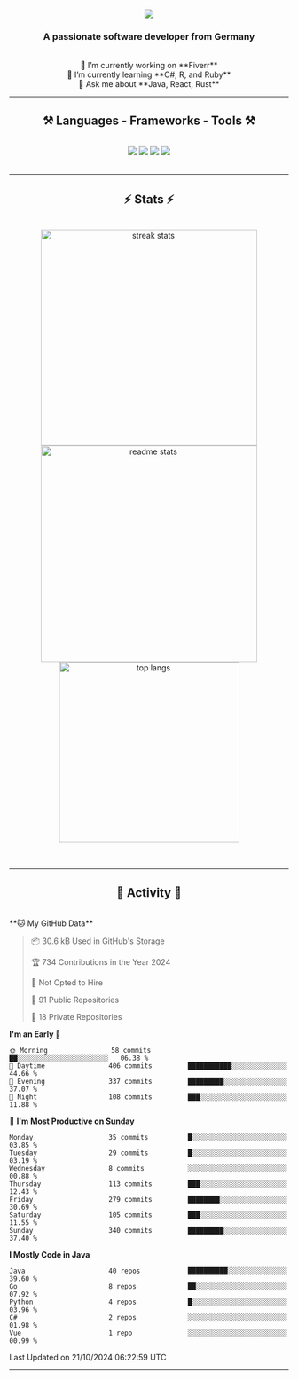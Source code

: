 <h1 align="center">
    <img src="https://readme-typing-svg.herokuapp.com/?font=Righteous&size=35&center=true&vCenter=true&width=500&height=70&duration=4000&lines=Hi+There!+👋;+I'm+Luan+S.!;" />
</h1>

<h3 align="center">A passionate software developer from Germany</h3>

<br/>

<div align="center">
    🔭 I’m currently working on **Fiverr**<br/>
    🌱 I’m currently learning **C#, R, and Ruby**<br/>
    💬 Ask me about **Java, React, Rust**<br/>
</div>

<hr/>

<h2 align="center">⚒️ Languages - Frameworks - Tools ⚒️</h2>
<br/>
<div align="center">
    <img src="https://skillicons.dev/icons?i=react,bootstrap,rust,html,css,github,figma,tailwind,git,r,php,postman" />
    <img src="https://skillicons.dev/icons?i=gradle,ruby,scala,go,postgres,redis,rabbitmq,gradle,java,nextjs,mysql,flask" />
    <img src="https://skillicons.dev/icons?i=angular,vite,vim,bun,c,discordjs,docker,flutter,sqlite,maven,nginx,npm" />
    <img src="https://skillicons.dev/icons?i=nodejs,python,javascript,typescript,kubernetes,firebase,mongodb,c" />
</div>
<br/>
<hr/>

<h2 align="center">⚡ Stats ⚡</h2>
<br/>
<div align="center">
  <img width="390" src="https://github-readme-streak-stats-salesp07.vercel.app/?user=luannndev&count_private=true&theme=react&border_radius=10" alt="streak stats"/>
  <img width="390" src="https://github-readme-stats-salesp07.vercel.app/api?username=luannndev&count_private=true&show_icons=true&theme=react&rank_icon=github&border_radius=10" alt="readme stats" />
  <br/>
  <img width="325" align="center" src="https://github-readme-stats-salesp07.vercel.app/api/top-langs/?username=luannndev&hide=HTML&langs_count=8&layout=compact&theme=react&border_radius=10&size_weight=0.5&count_weight=0.5&exclude_repo=github-readme-stats" alt="top langs" />
</div>
<br/><br/>

<hr/>

<h2 align="center">🐍 Activity 🐍</h2>
<br/>
<!--START_SECTION:waka-->
**🐱 My GitHub Data** 

> 📦 30.6 kB Used in GitHub's Storage 
 > 
> 🏆 734 Contributions in the Year 2024
 > 
> 🚫 Not Opted to Hire
 > 
> 📜 91 Public Repositories 
 > 
> 🔑 18 Private Repositories 
 > 
**I'm an Early 🐤** 

```text
🌞 Morning                58 commits          ██░░░░░░░░░░░░░░░░░░░░░░░   06.38 % 
🌆 Daytime                406 commits         ███████████░░░░░░░░░░░░░░   44.66 % 
🌃 Evening                337 commits         █████████░░░░░░░░░░░░░░░░   37.07 % 
🌙 Night                  108 commits         ███░░░░░░░░░░░░░░░░░░░░░░   11.88 % 
```
📅 **I'm Most Productive on Sunday** 

```text
Monday                   35 commits          █░░░░░░░░░░░░░░░░░░░░░░░░   03.85 % 
Tuesday                  29 commits          █░░░░░░░░░░░░░░░░░░░░░░░░   03.19 % 
Wednesday                8 commits           ░░░░░░░░░░░░░░░░░░░░░░░░░   00.88 % 
Thursday                 113 commits         ███░░░░░░░░░░░░░░░░░░░░░░   12.43 % 
Friday                   279 commits         ████████░░░░░░░░░░░░░░░░░   30.69 % 
Saturday                 105 commits         ███░░░░░░░░░░░░░░░░░░░░░░   11.55 % 
Sunday                   340 commits         █████████░░░░░░░░░░░░░░░░   37.40 % 
```


**I Mostly Code in Java** 

```text
Java                     40 repos            ██████████░░░░░░░░░░░░░░░   39.60 % 
Go                       8 repos             ██░░░░░░░░░░░░░░░░░░░░░░░   07.92 % 
Python                   4 repos             █░░░░░░░░░░░░░░░░░░░░░░░░   03.96 % 
C#                       2 repos             ░░░░░░░░░░░░░░░░░░░░░░░░░   01.98 % 
Vue                      1 repo              ░░░░░░░░░░░░░░░░░░░░░░░░░   00.99 % 
```




 Last Updated on 21/10/2024 06:22:59 UTC
<!--END_SECTION:waka-->
<hr/>

<br/>
